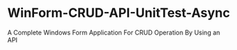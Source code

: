 # WinForm-CRUD-API-UnitTest-Async
A Complete Windows Form Application For CRUD Operation By Using an API
